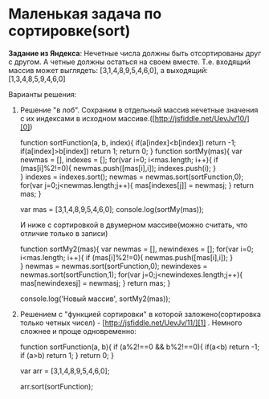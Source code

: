 # Маленькая задача по сортировке(sort)

**Задание из Яндекса**: Нечетные числа должны быть отсортированы друг с другом. А четные должны остаться на своем вместе. Т.е. входящий массив может выглядеть: \[3,1,4,8,9,5,4,6,0\], а выходящий: \[1,3,4,8,5,9,4,6,0\]

Варианты решения:
1) Решение "в лоб". Сохраним в отдельный массив нечетные значения с их индексами в исходном массиве.([http://jsfiddle.net/UevJv/10/][0]) 
    
    function sortFunction(a, b, index){
        if(a[index]<b[index])
            return -1;
        if(a[index]>b[index])
            return 1; 
        return 0;
    }
    function sortMy(mas){
        var newmas = [], indexes = [];
        for(var i=0; i<mas.length; i++){
            if (mas[i]%2!=0){
              newmas.push([mas[i],i]); 
              indexes.push(i);
            }    
        }
        indexes = indexes.sort();
        newmas = newmas.sort(sortFunction,0);
        for(var j=0;j<newmas.length;j++){
            mas[indexes[j]] = newmas[j][0];
        }
        return mas;
    }
    
    var mas = [3,1,4,8,9,5,4,6,0];
    console.log(sortMy(mas));
    
    И ниже с сортировкой в двумерном массиве(можно считать, что отличие только в записи)
    
    function sortMy2(mas){
        var newmas = [], newindexes = [];
        for(var i=0; i<mas.length; i++){
            if (mas[i]%2!=0){
              newmas.push([mas[i],i]); 
            }    
        }
        newmas = newmas.sort(sortFunction,0);
        newindexes = newmas.sort(sortFunction,1);
        for(var j=0;j<newindexes.length;j++){
            mas[newindexes[j][1]] = newmas[j][0];
        }
        return mas;
    }
    
    console.log('Новый массив', sortMy2(mas));
    

2) Решением с "функцией сортировки" в которой заложено(сортировка только четных чисел) - [http://jsfiddle.net/UevJv/11/][1] . Немного сложнее и проще одновременно:

    function sortFunction(a, b){
        if (a%2!==0 && b%2!==0){
            if(a<b) return -1;
            if (a>b) return 1;
        }
        return 0;
    }
    
    var arr = [3,1,4,8,9,5,4,6,0];
    
    arr.sort(sortFunction);
    



[0]: http://jsfiddle.net/UevJv/10/
[1]: http://jsfiddle.net/UevJv/11/